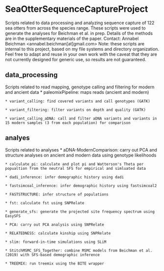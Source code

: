 # SeaOtterSequenceCaptureProject
Scripts related to data processing and analyzing sequence capture of 122 sea otters from across the species range. 
These scripts were used to generate the analyses for Beichman et al. in prep.
Details of the methods are in the supplementary materials of the paper.
Contact: Annabel Beichman <annabel.beichman[at]gmail.com>
Note: these scripts are internal to this project, based on my file systems and directory organization. 
Feel free to adapt and reuse in your own work with the caveat that they are not currently designed for generic use, so results are not guaranteed.

## data_processing
Scripts related to read mapping, genotype calling and filtering for modern and ancient data
	* paleomixPipeline: maps reads (ancient and modern)

	* variant_calling: find covered variants and call genotypes (GATK)
	
	* variant_filtering: filter variants on depth and quality (GATK)
	
	* variant_calling_aDNA: call and filter aDNA variants and variants in 15 modern samples (3 from each population) for comparison
	
## analyes
Scripts related to analyses
	* aDNA-ModernComparison: carry out PCA and structure analyses on ancient and modern data using genotype likelihoods
	
	* calculate_pi: calculate and plot pi and Watterson's Theta per popualtion from the neutral SFS for empirical and simluated data
	
	* dadi_inference: infer demographic history using dadi 
	
	* fastsimcoal_inference: infer demographic history using fastsimcoal2
	
	* FASTSTRUCTURE: infer structure of populations 
	
	* fst: calculate fst using SNPRelate
	
	* generate_sfs: generate the projected site frequency spectrum using EasySFS
	
	* PCA: carry out PCA analysis using SNPRelate
	
	* RELATEDNESS: calculate kinship using SNPRelate
	
	* slim: forward-in-time simulations using SLiM
	
	* StitchMSMC_SFS_Together: combine MSMC models from Beichman et al. (2019) with SFS-based demographic inference
	
	* TREEMIX: run treemix using the BITE wrapper
